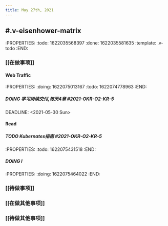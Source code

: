 ```yaml
---
title: May 27th, 2021
---
```


## #.v-eisenhower-matrix
:PROPERTIES:
:todo: 1622035568397
:done: 1622035581635
:template: .v-todo
:END:
### [[在做事项]]
#### Web Traffic
:PROPERTIES:
:doing: 1622075013167
:todo: 1622074778963
:END:
##### DOING 学习持续交付,每天4章 #2021-OKR-O2-KR-5 
DEADLINE: <2021-05-30 Sun>
#### Read
##### TODO Kubernates指南 #2021-OKR-O2-KR-5
:PROPERTIES:
:todo: 1622075431518
:END:
##### DOING l
:PROPERTIES:
:doing: 1622075464022
:END:
### [[待做事项]]
####
####
####
### [[在做其他事项]]
####
####
####
### [[待做其他事项]]
####
####
####
